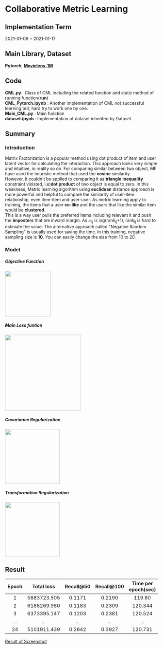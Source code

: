 # Collaborative Metric Learning  
## Implementation Term  
2021-01-09 ~ 2021-01-17  
## Main Library, Dataset
**Pytorch**, **[Movielens-1M](https://grouplens.org/datasets/movielens/1m/)**
## Code  
**CML.py** : Class of CML including the related function and static method of running function(**run**)  
**CML_Pytorch.ipynb** : Another implementation of CML not successful learning but, hard try to work one by one.  
**Main_CML.py** : Main function  
**dataset.ipynb** : Implementation of dataset inherited by Dataset.  
## Summary  
### Introduction  
Matrix Factorization is a popular method using dot product of item and user latent vector for calculating the interaction. This approach looks very simple and intuitive, in reality so on. For comparing similar between two object, MF have used the heuristic method that used the **cosine** similarity.  
However, it couldn't be applied to comparing it as **triangle inequality** constraint violated, i.e)**dot product** of two object is equal to zero. In this weakness, Metric learning algorithm using **euclidean** distance approach is more powerful and helpful to compare the similarity of user-item relationship, even item-item and user-user. As metric learning apply to training, the items that a user **co-like** and the users that like the similar item would be **clustered**.  
This is a way user pulls the preferred items including relevant it and push the **imposters** that are inward margin. As &wscr;<sub>ij</sub> is log(rank<sub>ij</sub>+1), rank<sub>ij</sub> is hard to estimate the value. The alternative approach called "Negative Random Sampling" is usually used for saving the time. In this training, negative sampling size is **10**. You can easily change the size from 10 to 20.  
### Model  
##### Objective Function  
 <img width="150" src="https://user-images.githubusercontent.com/55014424/104839970-f1b8df00-5907-11eb-959e-f74d7f631e70.gif">   
  
##### Main Loss funtion   
<img width="250" src="https://user-images.githubusercontent.com/55014424/104839591-79511e80-5905-11eb-8deb-f3f16bba985f.png">  

##### Covariance Regularization    
<img width="180" src="https://user-images.githubusercontent.com/55014424/104840065-7277db00-5908-11eb-975d-0f2b3aea9812.gif">

##### Transformation Regularization  
<img width="180" src="https://user-images.githubusercontent.com/55014424/104842846-c97eaf80-590a-11eb-84ad-b6fdbcf84202.gif">  




## Result  
|Epoch | Total loss | Recall@50 | Recall@100 | Time per epoch(sec) |      
|:---:|:---:|:---:|:---:|:---:|   
|1|5883723.505|0.1171|0.2190|119.80|   
|2|6188269.980|0.1183|0.2309|120.344|     
|3|6373395.147|0.1203|0.2381|120.524|    
|...|...|...|...|... |  
|24 | 5101911.439 | 0.2642 | 0.3927 | 120.731 |    


[Result of Screenshot](https://user-images.githubusercontent.com/55014424/104839031-0f834580-5902-11eb-8fbd-2c9e6c1891d4.png)







